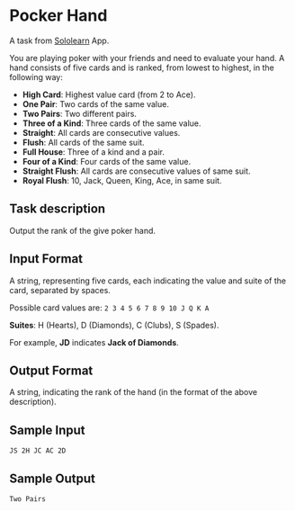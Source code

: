 # Pocker Hand

A task from [Sololearn](https://www.sololearn.com/en/) App.

You are playing poker with your friends and need to evaluate your hand.
A hand consists of five cards and is ranked, from lowest to highest, in the following way:

- **High Card**: Highest value card (from 2 to Ace).
- **One Pair**: Two cards of the same value.
- **Two Pairs**: Two different pairs.
- **Three of a Kind**: Three cards of the same value.
- **Straight**: All cards are consecutive values.
- **Flush**: All cards of the same suit.
- **Full House**: Three of a kind and a pair.
- **Four of a Kind**: Four cards of the same value.
- **Straight Flush**: All cards are consecutive values of same suit.
- **Royal Flush**: 10, Jack, Queen, King, Ace, in same suit.

## Task description

Output the rank of the give poker hand.

## Input Format

A string, representing five cards, each indicating the value and suite of the card, separated by spaces.

Possible card values are:
```2 3 4 5 6 7 8 9 10 J Q K A```

**Suites**:  H (Hearts), D (Diamonds), C (Clubs), S (Spades).

For example, **JD** indicates **Jack of Diamonds**.

## Output Format

A string, indicating the rank of the hand (in the format of the above description).

## Sample Input

``JS 2H JC AC 2D``

## Sample Output

``Two Pairs``
